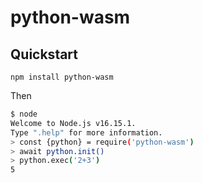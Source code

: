 # python-wasm

## Quickstart

```
npm install python-wasm
```

Then

```sh
$ node
Welcome to Node.js v16.15.1.
Type ".help" for more information.
> const {python} = require('python-wasm')
> await python.init()
> python.exec('2+3')
5